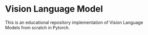 # Vision Language Model

This is an educational repository implementation of Vision Language Models from scratch in Pytorch.
